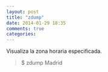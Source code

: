 ```yaml
---
layout: post
title: "zdump"
date: 2014-01-29 18:35
comments: true
categories: 
---
```

Visualiza la zona horaria especificada.

>$ zdump Madrid

